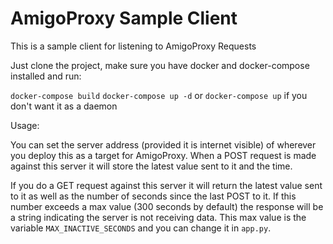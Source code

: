 # AmigoProxy Sample Client
This is a sample client for listening to AmigoProxy Requests

Just clone the project, make sure you have docker and docker-compose installed and run:

`docker-compose build`
`docker-compose up -d` or `docker-compose up` if you don't want it as a daemon

Usage:

You can set the server address (provided it is internet visible) of wherever you deploy this as a target for AmigoProxy. When a POST request is made against this server it will store the latest value sent to it and the time.

If you do a GET request against this server it will return the latest value sent to it as well as the number of seconds since the last POST to it. If this number exceeds a max value (300 seconds by default) the response will be a string indicating the server is not receiving data. This max value is the variable `MAX_INACTIVE_SECONDS` and you can change it in `app.py`.
